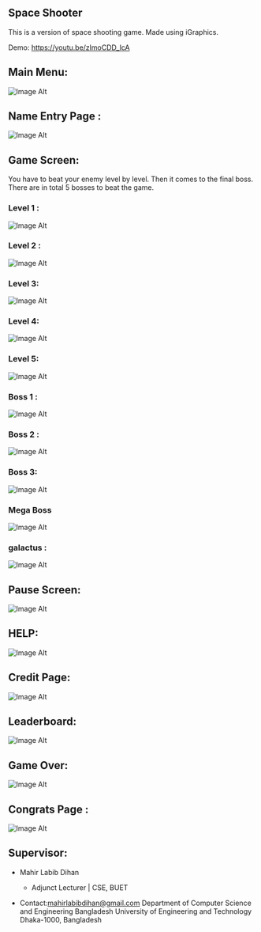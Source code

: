 ## Space Shooter

This is a version of space shooting game. Made using iGraphics.

Demo: https://youtu.be/zlmoCDD_lcA

## Main Menu: 
![Image Alt](https://github.com/zamee0/space_shooting-/blob/8e179d9aadb8ed479163d99f3c875e774b8e3220/Modern-iGraphics-0.4.0/menu.png)

## Name Entry Page : 
![Image Alt](https://github.com/zamee0/space_shooting-/blob/b7cf2b7a4c5e61fc8b5bec83799b07ed3eae276f/Modern-iGraphics-0.4.0/name.png)

## Game Screen:
You have to beat your enemy level by level. Then it comes to the final boss.
There are in total 5 bosses to beat the game. 

### Level 1 : 
![Image Alt](https://github.com/zamee0/space_shooting-/blob/a74f05eda289844ceb4838152c150224394c83f9/Modern-iGraphics-0.4.0/Screenshot%202025-07-29%20212254.png)
### Level 2 : 
![Image Alt](https://github.com/zamee0/space_shooting-/blob/5524fea192fd3a4aa1a09e5ead2894c1740621d2/Modern-iGraphics-0.4.0/Screenshot%202025-07-30%20110036.png) 
### Level 3: 
![Image Alt](https://github.com/zamee0/space_shooting-/blob/5524fea192fd3a4aa1a09e5ead2894c1740621d2/Modern-iGraphics-0.4.0/Screenshot%202025-07-30%20110237.png)
### Level 4: 
![Image Alt](https://github.com/zamee0/space_shooting-/blob/5524fea192fd3a4aa1a09e5ead2894c1740621d2/Modern-iGraphics-0.4.0/Screenshot%202025-07-30%20110419.png)
### Level 5: 
![Image Alt](https://github.com/zamee0/space_shooting-/blob/5524fea192fd3a4aa1a09e5ead2894c1740621d2/Modern-iGraphics-0.4.0/Screenshot%202025-07-30%20110543.png)

### Boss 1 : 
![Image Alt](https://github.com/zamee0/space_shooting-/blob/b9721ac1e42a221b6e8685da6a0041e6bf6cfe39/Modern-iGraphics-0.4.0/boss.png)
### Boss 2 : 
![Image Alt](https://github.com/zamee0/space_shooting-/blob/b9721ac1e42a221b6e8685da6a0041e6bf6cfe39/Modern-iGraphics-0.4.0/boss(2).png)
### Boss 3: 
![Image Alt](https://github.com/zamee0/space_shooting-/blob/b9721ac1e42a221b6e8685da6a0041e6bf6cfe39/Modern-iGraphics-0.4.0/boss(3).png)
### Mega Boss
![Image Alt](https://github.com/zamee0/space_shooting-/blob/b9721ac1e42a221b6e8685da6a0041e6bf6cfe39/Modern-iGraphics-0.4.0/megaboss.png) 
### galactus : 
![Image Alt](https://github.com/zamee0/space_shooting-/blob/b9721ac1e42a221b6e8685da6a0041e6bf6cfe39/Modern-iGraphics-0.4.0/galactus.png)

## Pause Screen: 
![Image Alt](https://github.com/zamee0/space_shooting-/blob/a74f05eda289844ceb4838152c150224394c83f9/Modern-iGraphics-0.4.0/pause.png)

## HELP:
![Image Alt](https://github.com/zamee0/space_shooting-/blob/a74f05eda289844ceb4838152c150224394c83f9/Modern-iGraphics-0.4.0/help.png)

## Credit Page: 
![Image Alt](https://github.com/zamee0/space_shooting-/blob/77da7160e81e10a88f0435d256d53a4ab1aafd72/Modern-iGraphics-0.4.0/credit.png)

## Leaderboard:
![Image Alt](https://github.com/zamee0/space_shooting-/blob/77da7160e81e10a88f0435d256d53a4ab1aafd72/Modern-iGraphics-0.4.0/Screenshot%202025-07-29%20212956.png)

## Game Over: 
![Image Alt](https://github.com/zamee0/space_shooting-/blob/77da7160e81e10a88f0435d256d53a4ab1aafd72/Modern-iGraphics-0.4.0/deathpage.png)

## Congrats Page :
![Image Alt](https://github.com/zamee0/space_shooting-/blob/77da7160e81e10a88f0435d256d53a4ab1aafd72/Modern-iGraphics-0.4.0/winscreen.png)


## Supervisor: 
* Mahir Labib Dihan 
    - Adjunct Lecturer | CSE, BUET

* Contact:mahirlabibdihan@gmail.com
     Department of Computer Science and Engineering Bangladesh University of Engineering and Technology Dhaka-1000, Bangladesh

